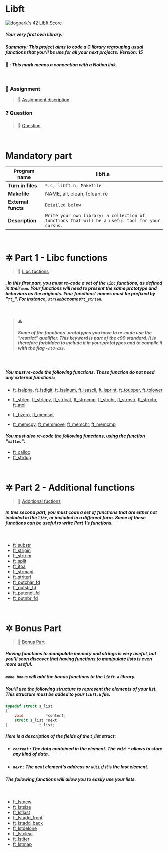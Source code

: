 # **Libft**

[![dogpark's 42 Libft Score](https://badge42.vercel.app/api/v2/clam4rmh700350fjk8ctdih83/project/2927858)](https://github.com/JaeSeoKim/badge42)

##### Your very first own library.

##### _Summary: This project aims to code a C library regrouping usual functions that you’ll be use for all your next projects. Version: 15_

#### 🔗 : _This mark means a connection with a **Notion link**._

<br>

### 📄 Assignment

> 🔗 [Assignment discription](https://dogpark-42cursus.notion.site/Assignment-13c71a5f9c90430da7f8979d8c0f65d5)

### ❓ Question

> 🔗 [Question](https://dogpark-42cursus.notion.site/Question-0ea8fe9acefc4cd4838048802fb9b79b)

<br>

# Mandatory part

| **Program name**    | libft.a                                                                                         |
| ------------------- | ----------------------------------------------------------------------------------------------- |
| **Turn in files**   | `*.c, libft.h, Makefile`                                                                        |
| **Makefile**        | NAME, all, clean, fclean, re                                                                    |
| **External functs** | `Detailed below`                                                                                |
| **Description**     | `Write your own library: a collection of functions that will be a useful tool for your cursus.` |

<br>

# ✲ Part 1 - Libc functions

> 🔗 [Libc fuctions](https://dogpark-42cursus.notion.site/Part-1-Libc-function-d2d84bd029ee4c858b20d756172a17d0)

##### _In this first part, you must re-code a set of the `libc` functions, as defined in their `man`. Your functions will need to present the same prototype and behaviors as the originals. Your functions’ names must be prefixed by "`ft_`". For instance, `strlen`becomes`ft_strlen`.

<br>

> ⚠️
>
> ##### Some of the functions’ prototypes you have to re-code use the "restrict" qualifier. This keyword is part of the c99 standard. It is therefore forbidden to include it in your prototypes and to compile it with the flag `-std=c99`.

<br>

##### _You must re-code the following functions. These function do not need any external functions:_

- [ft_isalpha](https://github.com/moeyg/42cursus/blob/main/Libft/Libft/ft_isalpha.c), [ft_isdigit](https://github.com/moeyg/42cursus/blob/main/Libft/Libft/ft_isdigit.c), [ft_isalnum](https://github.com/moeyg/42cursus/blob/main/Libft/Libft/ft_isalnum.c), [ft_isascii](https://github.com/moeyg/42cursus/blob/main/Libft/Libft/ft_isascii.c), [ft_isprint](https://github.com/moeyg/42cursus/blob/main/Libft/Libft/ft_isprint.c), [ft_toupper](https://github.com/moeyg/42cursus/blob/main/Libft/Libft/ft_toupper.c), [ft_tolower](https://github.com/moeyg/42cursus/blob/main/Libft/Libft/ft_tolower.c)

- [ft_strlen](https://github.com/moeyg/42cursus/blob/main/Libft/Libft/ft_strlen.c), [ft_strlcpy](https://github.com/moeyg/42cursus/blob/main/Libft/Libft/ft_strlcpy.c), [ft_strlcat](https://github.com/moeyg/42cursus/blob/main/Libft/Libft/ft_strlcat.c), [ft_strncmp](https://github.com/moeyg/42cursus/blob/main/Libft/Libft/ft_strncmp.c), [ft_strchr](https://github.com/moeyg/42cursus/blob/main/Libft/Libft/ft_strchr.c), [ft_strnstr](https://github.com/moeyg/42cursus/blob/main/Libft/Libft/ft_strnstr.c), [ft_strrchr](https://github.com/moeyg/42cursus/blob/main/Libft/Libft/ft_strrchr.c), [ft_atoi](https://github.com/moeyg/42cursus/blob/main/Libft/Libft/ft_atoi.c)

- [ft_bzero](https://github.com/moeyg/42cursus/blob/main/Libft/Libft/ft_bzero.c), [ft_memset](https://github.com/moeyg/42cursus/blob/main/Libft/Libft/ft_memset.c)
- [ft_memcpy](https://github.com/moeyg/42cursus/blob/main/Libft/Libft/ft_memcpy.c), [ft_memmove](https://github.com/moeyg/42cursus/blob/main/Libft/Libft/ft_memmove.c), [ft_memchr](https://github.com/moeyg/42cursus/blob/main/Libft/Libft/ft_memchr.c), [ft_memcmp](https://github.com/moeyg/42cursus/blob/main/Libft/Libft/ft_memcmp.c)

#### _You must also re-code the following functions, using the function "`malloc`":_

- [ft_calloc](https://github.com/moeyg/42cursus/blob/main/Libft/Libft/ft_calloc.c)
- [ft_strdup](https://github.com/moeyg/42cursus/blob/main/Libft/Libft/ft_strdup.c)

<br>

# ✲ Part 2 - Additional functions

> 🔗 [Additional fuctions](https://dogpark-42cursus.notion.site/Part-2-Additional-functions-339ab29941d1406892ee73efd419a74f)

##### _In this second part, you must code a set of functions that are either not included in the `libc`, or included in a different form. Some of these functions can be useful to write Part 1’s functions._

<br>

- [ft_substr](https://github.com/moeyg/42cursus/blob/main/Libft/Libft/ft_substr.c)
- [ft_strjoin](https://github.com/moeyg/42cursus/blob/main/Libft/Libft/ft_strjoin.c)
- [ft_strtrim](https://github.com/moeyg/42cursus/blob/main/Libft/Libft/ft_strtrim.c)
- [ft_split](https://github.com/moeyg/42cursus/blob/main/Libft/Libft/ft_split.c)
- [ft_itoa](https://github.com/moeyg/42cursus/blob/main/Libft/Libft/ft_itoa.c)
- [ft_strmapi](https://github.com/moeyg/42cursus/blob/main/Libft/Libft/ft_strmapi.c)
- [ft_striteri](https://github.com/moeyg/42cursus/blob/main/Libft/Libft/ft_striteri.c)
- [ft_putchar_fd](https://github.com/moeyg/42cursus/blob/main/Libft/Libft/ft_putchar_fd.c)
- [ft_putstr_fd](https://github.com/moeyg/42cursus/blob/main/Libft/Libft/ft_putstr_fd.c)
- [ft_putendl_fd](https://github.com/moeyg/42cursus/blob/main/Libft/Libft/ft_putendl_fd.c)
- [ft_putnbr_fd](https://github.com/moeyg/42cursus/blob/main/Libft/Libft/ft_putnbr_fd.c)

<br>

# ✲ Bonus Part

> 🔗 [Bonus Part](https://dogpark-42cursus.notion.site/Bonus-Part-1267ef61c78b43fbbd843048ea2cbcad)

##### _Having functions to manipulate memory and strings is very useful, but you’ll soon discover that having functions to manipulate lists is even more useful._

##### _`make bonus` will add the bonus functions to the `libft.a` library._

##### _You’ll use the following structure to represent the elements of your list. This structure must be added to your `libft.h` file._

```c
typedef struct s_list
{
    void          *content;
    struct s_list *next;
}              t_list;
```

##### _Here is a description of the fields of the t_list struct:_

- ##### _`content` : The data contained in the element. The `void *` allows to store any kind of data._
- ##### _`next` : The next element’s address or `NULL` if it’s the last element._

##### _The following functions will allow you to easily use your lists._

<br>

- [ft_lstnew](https://github.com/moeyg/42cursus/blob/main/Libft/Libft/ft_lstnew.c)
- [ft_lstsize](https://github.com/moeyg/42cursus/blob/main/Libft/Libft/ft_lstsize.c)
- [ft_lstlast](https://github.com/moeyg/42cursus/blob/main/Libft/Libft/ft_lstlast.c)
- [ft_lstadd_front ](https://github.com/moeyg/42cursus/blob/main/Libft/Libft/ft_lstadd_front.c)
- [ft_lstadd_back](https://github.com/moeyg/42cursus/blob/main/Libft/Libft/ft_lstadd_back.c)
- [ft_lstdelone](https://github.com/moeyg/42cursus/blob/main/Libft/Libft/ft_lstdelone.c)
- [ft_lstclear](https://github.com/moeyg/42cursus/blob/main/Libft/Libft/ft_lstclear.c)
- [ft_lstiter](https://github.com/moeyg/42cursus/blob/main/Libft/Libft/ft_lstiter.c)
- [ft_lstmap](https://github.com/moeyg/42cursus/blob/main/Libft/Libft/ft_lstmap.c)
